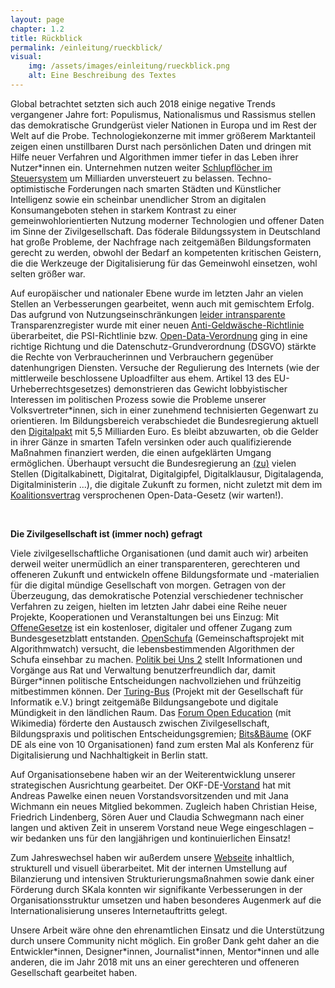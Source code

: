 ```yaml
---
layout: page
chapter: 1.2
title: Rückblick
permalink: /einleitung/rueckblick/
visual:
    img: /assets/images/einleitung/rueckblick.png
    alt: Eine Beschreibung des Textes
---
```


Global betrachtet setzten sich auch 2018 einige negative Trends vergangener Jahre fort: Populismus, Nationalismus und Rassismus stellen das demokratische Grundgerüst vieler Nationen in Europa und im Rest der Welt auf die Probe. Technologiekonzerne mit immer größerem Marktanteil zeigen einen unstillbaren Durst nach persönlichen Daten und dringen mit Hilfe neuer Verfahren und Algorithmen immer tiefer in das Leben ihrer Nutzer*innen ein. Unternehmen nutzen weiter [Schlupflöcher im Steuersystem](https://netzwerksteuergerechtigkeit.files.wordpress.com/2018/01/6_fsi-ranking_incl-_eu-tax-havens.pdf) um Milliarden unversteuert zu belassen. Techno-optimistische Forderungen nach smarten Städten und Künstlicher Intelligenz sowie ein scheinbar unendlicher Strom an digitalen Konsumangeboten stehen in starkem Kontrast zu einer gemeinwohlorientierten Nutzung moderner Technologien und offener Daten im Sinne der Zivilgesellschaft. Das föderale Bildungssystem in Deutschland hat große Probleme, der Nachfrage nach zeitgemäßen Bildungsformaten gerecht zu werden, obwohl der Bedarf an kompetenten kritischen Geistern, die die Werkzeuge der Digitalisierung für das Gemeinwohl einsetzen, wohl selten größer war.

Auf europäischer und nationaler Ebene wurde im letzten Jahr an vielen Stellen an Verbesserungen gearbeitet, wenn auch mit gemischtem Erfolg. Das aufgrund von Nutzungseinschränkungen [leider intransparente](https://www.sueddeutsche.de/politik/gegen-geldwaesche-einblick-unter-vorbehalt-1.3387385) Transparenzregister wurde mit einer neuen [Anti-Geldwäsche-Richtlinie](https://eur-lex.europa.eu/legal-content/DE/TXT/?qid=1529999596017&uri=CELEX:32018L0843) überarbeitet, die PSI-Richtlinie bzw. [Open-Data-Verordnung](https://okfn.de/blog/2019/02/offene-daten-fuer-alle/) ging in eine richtige Richtung und die Datenschutz-Grundverordnung (DSGVO) stärkte die Rechte von Verbraucherinnen und Verbrauchern gegenüber datenhungrigen Diensten. Versuche der Regulierung des Internets (wie der mittlerweile beschlossene Uploadfilter aus ehem. Artikel 13 des EU-Urheberrechtsgesetzes) demonstrieren das Gewicht lobbyistischer Interessen im politischen Prozess sowie die Probleme unserer Volksvertreter*innen, sich in einer zunehmend technisierten Gegenwart zu orientieren. Im Bildungsbereich verabschiedet die Bundesregierung aktuell den [Digitalpakt](https://www.bmbf.de/de/wissenswertes-zum-digitalpakt-schule-6496.html) mit 5,5 Milliarden Euro. Es bleibt abzuwarten, ob die Gelder in ihrer Gänze in smarten Tafeln versinken oder auch qualifizierende Maßnahmen finanziert werden, die einen aufgeklärten Umgang ermöglichen. Überhaupt versucht die Bundesregierung an [(zu)](https://netzpolitik.org/2018/zwischen-digitalrat-und-digitalkabinett-das-ringen-um-die-richtige-netzpolitik/) vielen Stellen (Digitalkabinett, Digitalrat, Digitalgipfel, Digitalklausur, Digitalagenda, Digitalministerin ...), die digitale Zukunft zu formen, nicht zuletzt mit dem im [Koalitionsvertrag](https://okfn.de/blog/2018/03/open-gov-koalitionsvertrag/) versprochenen Open-Data-Gesetz (wir warten!).

<br>

**Die Zivilgesellschaft ist (immer noch) gefragt**

Viele zivilgesellschaftliche Organisationen (und damit auch wir) arbeiten derweil weiter unermüdlich an einer transparenteren, gerechteren und offeneren Zukunft und entwickeln offene Bildungsformate und -materialien für die digital mündige Gesellschaft von morgen. Getragen von der Überzeugung, das demokratische Potenzial verschiedener technischer Verfahren zu zeigen, hielten im letzten Jahr dabei eine Reihe neuer Projekte, Kooperationen und Veranstaltungen bei uns Einzug: Mit [OffeneGesetze](https://offenegesetze.de/) ist ein kostenloser, digitaler und offener Zugang zum Bundesgesetzblatt entstanden. [OpenSchufa](https://openschufa.de/) (Gemeinschaftsprojekt mit Algorithmwatch) versucht, die lebensbestimmenden Algorithmen der Schufa einsehbar zu machen. [Politik bei Uns 2](https://politik-bei-uns.de/) stellt Informationen und Vorgänge aus Rat und Verwaltung benutzerfreundlich dar, damit Bürger*innen politische Entscheidungen nachvollziehen und frühzeitig mitbestimmen können. Der [Turing-Bus](https://turing-bus.de/) (Projekt mit der Gesellschaft für Informatik e.V.) bringt zeitgemäße Bildungsangebote und digitale Mündigkeit in den ländlichen Raum. Das [Forum Open Education](https://education.forum-open.de/) (mit Wikimedia) förderte den Austausch zwischen Zivilgesellschaft, Bildungspraxis und politischen Entscheidungsgremien; [Bits&Bäume](https://bits-und-baeume.org/de) (OKF DE als eine von 10 Organisationen) fand zum ersten Mal als Konferenz für Digitalisierung und Nachhaltigkeit in Berlin statt.

Auf Organisationsebene haben wir an der Weiterentwicklung unserer strategischen Ausrichtung gearbeitet. Der OKF-DE-[Vorstand](https://okfn.de/vorstand/) hat mit Andreas Pawelke einen neuen Vorstandsvorsitzenden und mit Jana Wichmann ein neues Mitglied bekommen. Zugleich haben Christian Heise, Friedrich Lindenberg, Sören Auer und Claudia Schwegmann nach einer langen und aktiven Zeit in unserem Vorstand neue Wege eingeschlagen – wir bedanken uns für den langjährigen und kontinuierlichen Einsatz!

Zum Jahreswechsel haben wir außerdem unsere [Webseite](https://okfn.de/) inhaltlich, strukturell und visuell überarbeitet. Mit der internen Umstellung auf Bilanzierung und intensiven Strukturierungsmaßnahmen sowie dank einer Förderung durch SKala konnten wir signifikante Verbesserungen in der Organisationsstruktur umsetzen und haben besonderes Augenmerk auf die Internationalisierung unseres Internetauftritts gelegt.

Unsere Arbeit wäre ohne den ehrenamtlichen Einsatz und die Unterstützung durch unsere Community nicht möglich. Ein großer Dank geht daher an die Entwickler\*innen, Designer\*innen, Journalist\*innen, Mentor\*innen und alle anderen, die im Jahr 2018 mit uns an einer gerechteren und offeneren Gesellschaft gearbeitet haben.
